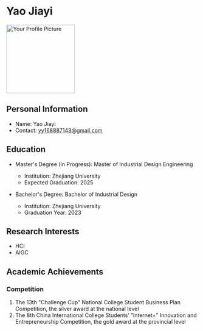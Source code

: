 # Yao Jiayi

<div style={{float: "right", marginLeft: 20}}><img src="https://cdn.littleor.cn/assert/202310071105999.JPG" alt="Your Profile Picture" width="180"/></div>

## Personal Information

- Name: Yao Jiayi
- Contact:  yy168887143@gmail.com

## Education

- Master's Degree (In Progress): Master of Industrial Design Engineering
    - Institution: Zhejiang University
    - Expected Graduation: 2025

- Bachelor's Degree: Bachelor of Industrial Design
    - Institution: Zhejiang University
    - Graduation Year: 2023

## Research Interests

- HCI
- AIGC

## Academic Achievements

### Competition

1. The 13th "Challenge Cup" National College Student Business Plan Competition, the silver award at the national level
2. The 8th China International College Students’ “Internet+” Innovation and Entrepreneurship Competition, the gold award at the provincial level
